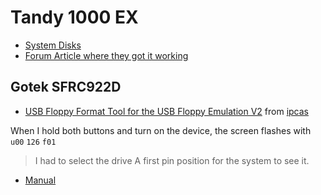 # Tandy 1000 EX

* [System Disks](http://www.oldskool.org/guides/tvdog/system.html)
* [Forum Article where they got it working](https://torlus.com/floppy/forum/viewtopic.php?t=911)

## Gotek SFRC922D

* [USB Floppy Format Tool for the USB Floppy Emulation V2](win32/USB_Floppy_Emulator_1.40i.exe) from [ipcas](http://www.ipcas.com/support/usb-floppy-emulation-download.html)

When I hold both buttons and turn on the device, the screen flashes with `u00` `126`
`f01`

>  I had to select the drive A first pin position for the system to see it.

* [Manual](http://cdn1.goughlui.com/wp-content/uploads/2013/05/SFR1M44-U100K-SFR1M44-U100K-R-SFR1M44-TU100K-UM.pdf)

